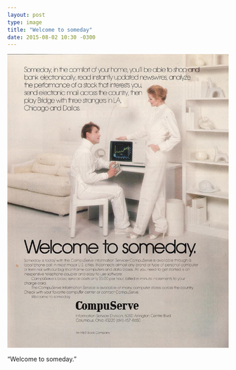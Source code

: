 ```yaml
---
layout: post
type: image
title: "Welcome to someday"
date: 2015-08-02 10:30 -0300
---
```

![Anúncio de revista, folha inteira, da CompuServe. Homem sentado em frente a um computador olha para mulher, ambos vestidos de branco em um ambiente também branco, emanando futurismo. No texto maior, “Welcome to someday”.](/assets/2015/tumblr_nshg0puIBc1qzoyz8o1_1280.jpg)

“Welcome to someday.”